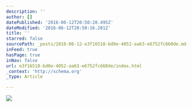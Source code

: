 ```yaml
---
description: ''
author: []
datePublished: '2016-06-12T20:50:28.495Z'
dateModified: '2016-06-12T20:50:16.201Z'
title: ''
starred: false
sourcePath: _posts/2016-06-12-e3f16518-bd0e-4052-aa63-e6752fc660de.md
inFeed: true
hasPage: true
inNav: false
url: e3f16518-bd0e-4052-aa63-e6752fc660de/index.html
_context: 'http://schema.org'
_type: Article

---
```

![](https://the-grid-user-content.s3-us-west-2.amazonaws.com/a0e595d8-688a-43ab-8fbc-05f12443a88f.jpg)